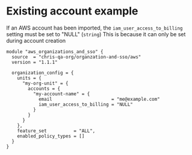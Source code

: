 # Existing account example

If an AWS account has been imported, the `iam_user_access_to_billing` setting must be set to "NULL" (`string`)
This is because it can only be set during account creation

```
module "aws_organizations_and_sso" {
  source  = "chris-qa-org/organzation-and-sso/aws"
  version = "1.1.1"

  organization_config = {
    units = {
      "my-org-unit" = {
        accounts = {
          "my-account-name" = {
            email                      = "me@example.com"
            iam_user_access_to_billing = "NULL"
          }
        }
      }
    },
    feature_set          = "ALL",
    enabled_policy_types = []
  }
}
```
